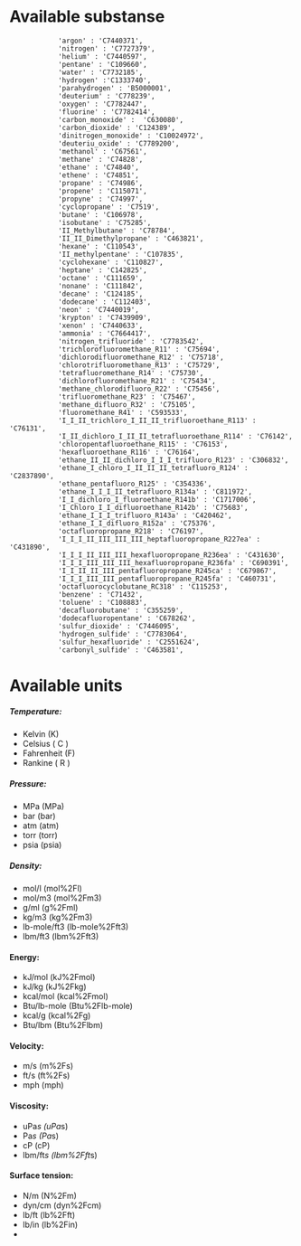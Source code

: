 # Available substanse 

                'argon' : 'C7440371',
                'nitrogen' : 'C7727379',
                'helium' : 'C7440597',
                'pentane' : 'C109660',
                'water' : 'C7732185',
                'hydrogen' :'C1333740',
                'parahydrogen' : 'B5000001',
                'deuterium' : 'C778239',
                'oxygen' : 'C7782447',
                'fluorine' : 'C7782414',
                'carbon_monoxide' :  'C630080',
                'carbon_dioxide' : 'C124389',
                'dinitrogen_monoxide' : 'C10024972',
                'deuteriu_oxide' : 'C7789200',
                'methanol' : 'C67561',
                'methane' : 'C74828',
                'ethane' : 'C74840',
                'ethene' : 'C74851',
                'propane' : 'C74986',
                'propene' : 'C115071',
                'propyne' : 'C74997',
                'cyclopropane' : 'C7519',
                'butane' : 'C106978',
                'isobutane' : 'C75285',
                'II_Methylbutane' : 'C78784',
                'II_II_Dimethylpropane' : 'C463821',
                'hexane' : 'C110543',
                'II_methylpentane' : 'C107835',
                'cyclohexane' : 'C110827',
                'heptane' : 'C142825',
                'octane' : 'C111659',
                'nonane' : 'C111842',
                'decane' : 'C124185',
                'dodecane' : 'C112403',
                'neon' : 'C7440019',
                'krypton' : 'C7439909',
                'xenon' : 'C7440633',
                'ammonia' : 'C7664417',
                'nitrogen_trifluoride' : 'C7783542',
                'trichlorofluoromethane_R11' : 'C75694',
                'dichlorodifluoromethane_R12' : 'C75718',
                'chlorotrifluoromethane_R13' : 'C75729',
                'tetrafluoromethane_R14' : 'C75730',
                'dichlorofluoromethane_R21' : 'C75434',
                'methane_chlorodifluoro_R22' : 'C75456',
                'trifluoromethane_R23' : 'C75467',
                'methane_difluoro_R32' : 'C75105',
                'fluoromethane_R41' : 'C593533',
                'I_I_II_trichloro_I_II_II_trifluoroethane_R113' : 'C76131',
                'I_II_dichloro_I_II_II_tetrafluoroethane_R114' : 'C76142',
                'chloropentafluoroethane_R115' : 'C76153',
                'hexafluoroethane_R116' : 'C76164',
                'ethane_II_II_dichloro_I_I_I_trifluoro_R123' : 'C306832',
                'ethane_I_chloro_I_II_II_II_tetrafluoro_R124' : 'C2837890',
                'ethane_pentafluoro_R125' : 'C354336',
                'ethane_I_I_I_II_tetrafluoro_R134a' : 'C811972',
                'I_I_dichloro_I_fluoroethane_R141b' : 'C1717006',
                'I_Chloro_I_I_difluoroethane_R142b' : 'C75683',
                'ethane_I_I_I_trifluoro_R143a' : 'C420462',
                'ethane_I_I_difluoro_R152a' : 'C75376',
                'octafluoropropane_R218' : 'C76197',
                'I_I_I_II_III_III_III_heptafluoropropane_R227ea' : 'C431890',
                'I_I_I_II_III_III_hexafluoropropane_R236ea' : 'C431630',
                'I_I_I_III_III_III_hexafluoropropane_R236fa' : 'C690391',
                'I_I_II_II_III_pentafluoropropane_R245ca' : 'C679867',
                'I_I_I_III_III_pentafluoropropane_R245fa' : 'C460731',
                'octafluorocyclobutane_RC318' : 'C115253',
                'benzene' : 'C71432',
                'toluene' : 'C108883',
                'decafluorobutane' : 'C355259',
                'dodecafluoropentane' : 'C678262',
                'sulfur_dioxide' : 'C7446095',
                'hydrogen_sulfide' : 'C7783064',
                'sulfur_hexafluoride' : 'C2551624',
                'carbonyl_sulfide' : 'C463581',
                

# Available units
##### Temperature:
- Kelvin  (K)
- Celsius ( C )
- Fahrenheit (F)
- Rankine ( R )

##### Pressure:
- MPa  (MPa)
- bar  (bar)
- atm  (atm)
- torr  (torr)
- psia (psia)

##### Density:
- mol/l (mol%2Fl)
- mol/m3 (mol%2Fm3)
- g/ml (g%2Fml)
- kg/m3 (kg%2Fm3)
- lb-mole/ft3 (lb-mole%2Fft3)
- lbm/ft3 (lbm%2Fft3)

#### Energy:

- kJ/mol (kJ%2Fmol)
- kJ/kg (kJ%2Fkg)
- kcal/mol  (kcal%2Fmol)
- Btu/lb-mole (Btu%2Flb-mole)
- kcal/g  (kcal%2Fg)
- Btu/lbm (Btu%2Flbm)

#### Velocity:

- m/s (m%2Fs)
- ft/s (ft%2Fs)
- mph (mph)


#### Viscosity:

- uPa*s (uPa*s)
- Pa*s (Pa*s)
- cP (cP)
- lbm/ft*s (lbm%2Fft*s)

#### Surface tension:

- N/m (N%2Fm)
- dyn/cm (dyn%2Fcm)
- lb/ft (lb%2Fft)
- lb/in (lb%2Fin)
- 
